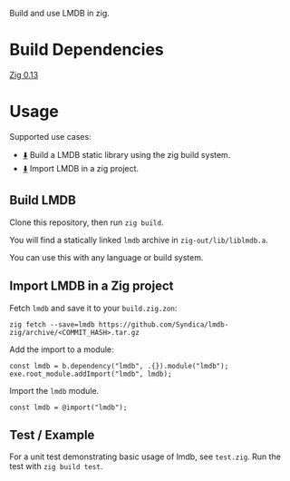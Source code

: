 Build and use LMDB in zig.

# Build Dependencies

[Zig 0.13](https://ziglang.org/download/)

# Usage

Supported use cases:
- [⬇️](#build-lmdb) Build a LMDB static library using the zig build system.
- [⬇️](#import-lmdb-in-a-zig-project) Import LMDB in a zig project.

## Build LMDB
Clone this repository, then run `zig build`. 

You will find a statically linked `lmdb` archive in `zig-out/lib/liblmdb.a`.

You can use this with any language or build system.

## Import LMDB in a Zig project

Fetch `lmdb` and save it to your `build.zig.zon`:
```
zig fetch --save=lmdb https://github.com/Syndica/lmdb-zig/archive/<COMMIT_HASH>.tar.gz
```

Add the import to a module:
```zig
const lmdb = b.dependency("lmdb", .{}).module("lmdb");
exe.root_module.addImport("lmdb", lmdb);
```

Import the `lmdb` module.
```zig
const lmdb = @import("lmdb");
```

## Test / Example

For a unit test demonstrating basic usage of lmdb, see `test.zig`. Run the test with `zig build test`.
